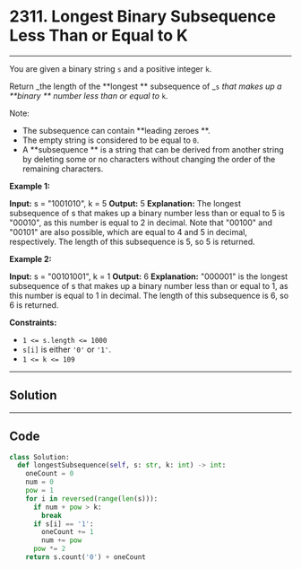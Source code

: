 # 2311. Longest Binary Subsequence Less Than or Equal to K

---

You are given a binary string `s` and a positive integer `k`.

Return _the length of the **longest ** subsequence of _`s` _that makes up a **binary ** number less than or equal to_ `k`.

Note:

  * The subsequence can contain **leading zeroes **.
  * The empty string is considered to be equal to `0`.
  * A **subsequence ** is a string that can be derived from another string by deleting some or no characters without changing the order of the remaining characters.



 

**Example 1:**


**Input:** s = "1001010", k = 5
**Output:** 5
**Explanation:** The longest subsequence of s that makes up a binary number less than or equal to 5 is "00010", as this number is equal to 2 in decimal.
Note that "00100" and "00101" are also possible, which are equal to 4 and 5 in decimal, respectively.
The length of this subsequence is 5, so 5 is returned.


**Example 2:**


**Input:** s = "00101001", k = 1
**Output:** 6
**Explanation:** "000001" is the longest subsequence of s that makes up a binary number less than or equal to 1, as this number is equal to 1 in decimal.
The length of this subsequence is 6, so 6 is returned.


 

**Constraints:**

  * `1 <= s.length <= 1000`
  * `s[i]` is either `'0'` or `'1'`.
  * `1 <= k <= 109`

---

## Solution



---

## Code
```python
class Solution:
  def longestSubsequence(self, s: str, k: int) -> int:
    oneCount = 0
    num = 0
    pow = 1
    for i in reversed(range(len(s))):
      if num + pow > k:
        break
      if s[i] == '1':
        oneCount += 1
        num += pow
      pow *= 2
    return s.count('0') + oneCount
```
